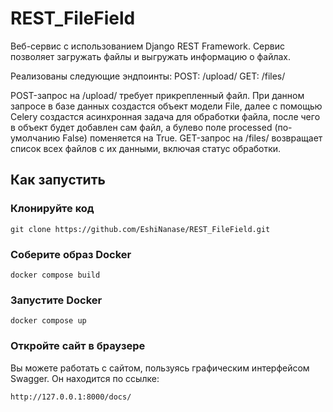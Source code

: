 # REST_FileField

Веб-сервис с использованием Django REST Framework. Сервис позволяет загружать файлы и выгружать информацию о файлах.

Реализованы следующие эндпоинты:
POST: /upload/
GET: /files/

POST-запрос на /upload/ требует прикрепленный файл. При данном запросе в базе данных создастся объект модели File, далее с помощью Celery создастся асинхронная задача для обработки файла, после чего в объект будет добавлен сам файл, а булево поле processed (по-умолчанию False) поменяется на True.
GET-запрос на /files/ возвращает список всех файлов с их данными, включая статус обработки.

## Как запустить

### Клонируйте код
```
git clone https://github.com/EshiNanase/REST_FileField.git
```

### Соберите образ Docker
```
docker compose build
```

### Запустите Docker
```
docker compose up
```

### Откройте сайт в браузере

Вы можете работать с сайтом, пользуясь графическим интерфейсом Swagger. Он находится по ссылке:
```
http://127.0.0.1:8000/docs/
```
